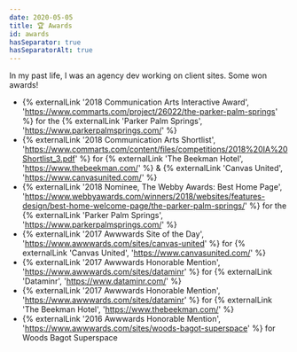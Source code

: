 ```yaml
---
date: 2020-05-05
title: 🏆 Awards
id: awards
hasSeparator: true
hasSeparatorAlt: true
---
```


In my past life, I was an agency dev working on client sites. Some won awards!

- {% externalLink '2018 Communication Arts Interactive Award', 'https://www.commarts.com/project/26022/the-parker-palm-springs' %} for the {% externalLink 'Parker Palm Springs', 'https://www.parkerpalmsprings.com/' %}
- {% externalLink '2018 Communication Arts Shortlist', 'https://www.commarts.com/content/files/competitions/2018%20IA%20Shortlist_3.pdf' %} for {% externalLink 'The Beekman Hotel', 'https://www.thebeekman.com/' %} & {% externalLink 'Canvas United', 'https://www.canvasunited.com/' %}
- {% externalLink '2018 Nominee, The Webby Awards: Best Home Page', 'https://www.webbyawards.com/winners/2018/websites/features-design/best-home-welcome-page/the-parker-palm-springs/' %} for the {% externalLink 'Parker Palm Springs', 'https://www.parkerpalmsprings.com/' %}
- {% externalLink '2017 Awwwards Site of the Day', 'https://www.awwwards.com/sites/canvas-united' %} for {% externalLink 'Canvas United', 'https://www.canvasunited.com/' %}
- {% externalLink '2017 Awwwards Honorable Mention', 'https://www.awwwards.com/sites/dataminr' %} for {% externalLink 'Dataminr', 'https://www.dataminr.com/' %}
- {% externalLink '2017 Awwwards Honorable Mention', 'https://www.awwwards.com/sites/dataminr' %} for {% externalLink 'The Beekman Hotel', 'https://www.thebeekman.com/' %}
- {% externalLink '2016 Awwwards Honorable Mention', 'https://www.awwwards.com/sites/woods-bagot-superspace' %} for Woods Bagot Superspace